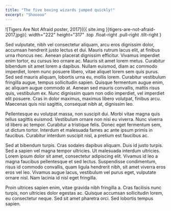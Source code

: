 ```yaml
---
title: "The five boxing wizards jumped quickly!"
excerpt: "Shooooo"
---
```


![Tigers Are Not Afraid poster, 2017]({{ site.img }}tigers-are-not-afraid-2017.jpg){: width="222" height="317" .top .float-right .pull-right .tilt-right }

Sed vulputate, nibh vel consectetur aliquam, arcu eros dignissim dolor, accumsan hendrerit justo lectus et dui. Mauris rutrum lacus elit, at finibus urna rhoncus nec. Aenean placerat dignissim efficitur. Vivamus imperdiet enim tortor, eu cursus leo ornare ac. Mauris sit amet lorem metus. Curabitur bibendum sit amet lorem a dapibus. Nullam euismod, diam ac commodo imperdiet, lorem nunc posuere libero, vitae aliquet lorem sem quis purus. Sed sed mauris aliquam, lobortis urna eu, mollis lorem. Curabitur vestibulum fringilla augue, tempus sollicitudin sapien. Quisque fermentum augue enim, ac aliquam augue commodo at. Aenean sed mauris convallis, mattis risus quis, vestibulum ex. Nunc dignissim quam non odio imperdiet, vel imperdiet elit posuere. Cras in dolor maximus, maximus libero volutpat, finibus arcu. Maecenas quis nisi sagittis, consequat nibh at, dignissim leo.

Pellentesque eu volutpat massa, non suscipit dui. Morbi vitae magna quis tellus sagittis euismod. Vestibulum ornare non nisi eu viverra. Nunc viverra id libero ac tempor. Curabitur a tristique felis. Donec eget fermentum sem, ut dictum tortor. Interdum et malesuada fames ac ante ipsum primis in faucibus. Curabitur interdum suscipit nisl, a pretium est faucibus ac.

Sed at bibendum turpis. Cras sodales dapibus aliquam. Duis id justo turpis. Sed a sapien vel magna tempor ultricies. Ut malesuada interdum ultricies. Lorem ipsum dolor sit amet, consectetur adipiscing elit. Vivamus id leo a magna faucibus pellentesque et sed lectus. Suspendisse condimentum, risus id commodo convallis, quam ligula hendrerit nibh, sit amet viverra eros eros vel leo. Vivamus augue lacus, vestibulum vel purus eget, vulputate ornare nisl. Nam lacinia id nisl eget fringilla.

Proin ultrices sapien enim, vitae gravida nibh fringilla a. Cras facilisis nunc turpis, non ultricies dolor egestas ac. Quisque accumsan sollicitudin lorem, eu consectetur neque. Sed sit amet pharetra orci. Sed lobortis tempus sapien.
